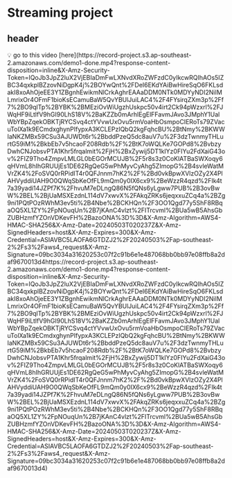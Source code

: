 # Streaming project

## header

<aside>
💡 go to this video [here](https://record-project.s3.ap-southeast-2.amazonaws.com/demo1-done.mp4?response-content-disposition=inline&X-Amz-Security-Token=IQoJb3JpZ2luX2VjEBIaDmFwLXNvdXRoZWFzdC0yIkcwRQIhAOs5IZBC34qxkplBZzovNiDgpK4j%2BOYwQnt%2FDeI6EKdYAiBwHireSqO6FKLsdakI8xoAhOjeEE3Y1ZBgnhEwikmNlCrkAghrEAAaDDM0NTk0MDYyNDI2NiIMLmrixOr4OFmF1bioKsECamuBaW5QvYBUlJuiLAC4%2F4FYsirqZXm3p%2Ff7%2BO9qlTp%2BYBK%2BMEziOvWiUgzhUskpc50v4irt2Ck94pWzxrl%2FJWqHF9iLtlfV9hGI90LhS18V%2BaKZZb0mArhlEgElFFavmJAvo3JMphY1UalWbYBpZqekOBKTjRYCSvq4ctYVvwUxOvu5rmVoaHbOsmpoCIERoTs79ZVacuTolXa1k9ECmdxghynPIfypxA3KCLEPzIQbQ2kgFqhcBU%2BtNmy%2BKWWIaNKZMBx59CSu3AJUWDt6r%2BbddPzeQ5dc8auV7u%2F3dzTwnmyTHLurtG59iM%2BkbEb7v5hcaoF208Rdb%2F%2BtK7oWQLKe7GOPd8%2BvbzyDwhCNJobsvPTA1Khr5frqalmit%2FjH%2BxZywij5DT1kIYz0FIYu2FdXaiG43ov%2FIZ9Tho4ZmpvLMLGL0bEGOrMCUJB%2F5r8s3z0CoKlATBaSWXoqy6qHVmL8hIhGRUUjEs1DE62RgQeG5wPhMyvCyAhg5ZImopG%2B4svleWatMVrZK4%2FoSVQ0rRPidIT4r0QFJnnm7hK2%2F%2Bd0vkBpwXVlzOZy2X4PlAHVyddiUAH9O0QWqSbKeOfFL9mQm0y0IX6cx9%2BeWzzR4qzd%2FIk4t7a39yadi14JZPf7K%2FhvuM7eDLngQ86N5fQNs6yLgww7PUB%2B3ovBwW%2BEL%2BjUaMSXEzdnL114dV7xwvX%2FAkqZRKs6jeqxxuZCq4a%2BZg9ni1PQtPOzRWhM3ev5ti%2B4Nbe%2BCKHQn%2F3OO1Qgd77y5ShF8RBqaOQ5XL1ZY%2FpNOuqUn%2B7jKAnC4vlzt%2FITrcvml%2BUa5wB5AhsGbZUBHzmfYZOnVDKevFH%2BazoONA%3D%3D&X-Amz-Algorithm=AWS4-HMAC-SHA256&X-Amz-Date=20240503T020237Z&X-Amz-SignedHeaders=host&X-Amz-Expires=300&X-Amz-Credential=ASIAVBC5LAOFA6GTDZJ2%2F20240503%2Fap-southeast-2%2Fs3%2Faws4_request&X-Amz-Signature=09bc3034a31620253c07f2c91b6e1e487068bb0bb97e08ffb8a2daf9670013d4https://record-project.s3.ap-southeast-2.amazonaws.com/demo1-done.mp4?response-content-disposition=inline&X-Amz-Security-Token=IQoJb3JpZ2luX2VjEBIaDmFwLXNvdXRoZWFzdC0yIkcwRQIhAOs5IZBC34qxkplBZzovNiDgpK4j%2BOYwQnt%2FDeI6EKdYAiBwHireSqO6FKLsdakI8xoAhOjeEE3Y1ZBgnhEwikmNlCrkAghrEAAaDDM0NTk0MDYyNDI2NiIMLmrixOr4OFmF1bioKsECamuBaW5QvYBUlJuiLAC4%2F4FYsirqZXm3p%2Ff7%2BO9qlTp%2BYBK%2BMEziOvWiUgzhUskpc50v4irt2Ck94pWzxrl%2FJWqHF9iLtlfV9hGI90LhS18V%2BaKZZb0mArhlEgElFFavmJAvo3JMphY1UalWbYBpZqekOBKTjRYCSvq4ctYVvwUxOvu5rmVoaHbOsmpoCIERoTs79ZVacuTolXa1k9ECmdxghynPIfypxA3KCLEPzIQbQ2kgFqhcBU%2BtNmy%2BKWWIaNKZMBx59CSu3AJUWDt6r%2BbddPzeQ5dc8auV7u%2F3dzTwnmyTHLurtG59iM%2BkbEb7v5hcaoF208Rdb%2F%2BtK7oWQLKe7GOPd8%2BvbzyDwhCNJobsvPTA1Khr5frqalmit%2FjH%2BxZywij5DT1kIYz0FIYu2FdXaiG43ov%2FIZ9Tho4ZmpvLMLGL0bEGOrMCUJB%2F5r8s3z0CoKlATBaSWXoqy6qHVmL8hIhGRUUjEs1DE62RgQeG5wPhMyvCyAhg5ZImopG%2B4svleWatMVrZK4%2FoSVQ0rRPidIT4r0QFJnnm7hK2%2F%2Bd0vkBpwXVlzOZy2X4PlAHVyddiUAH9O0QWqSbKeOfFL9mQm0y0IX6cx9%2BeWzzR4qzd%2FIk4t7a39yadi14JZPf7K%2FhvuM7eDLngQ86N5fQNs6yLgww7PUB%2B3ovBwW%2BEL%2BjUaMSXEzdnL114dV7xwvX%2FAkqZRKs6jeqxxuZCq4a%2BZg9ni1PQtPOzRWhM3ev5ti%2B4Nbe%2BCKHQn%2F3OO1Qgd77y5ShF8RBqaOQ5XL1ZY%2FpNOuqUn%2B7jKAnC4vlzt%2FITrcvml%2BUa5wB5AhsGbZUBHzmfYZOnVDKevFH%2BazoONA%3D%3D&X-Amz-Algorithm=AWS4-HMAC-SHA256&X-Amz-Date=20240503T020237Z&X-Amz-SignedHeaders=host&X-Amz-Expires=300&X-Amz-Credential=ASIAVBC5LAOFA6GTDZJ2%2F20240503%2Fap-southeast-2%2Fs3%2Faws4_request&X-Amz-Signature=09bc3034a31620253c07f2c91b6e1e487068bb0bb97e08ffb8a2daf9670013d4)

</aside>
